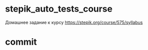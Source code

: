 # stepik_auto_tests_course
Домашнее задание к курсу https://stepik.org/course/575/syllabus
# commit
